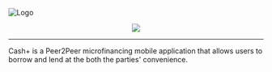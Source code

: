 ![Logo](https://drive.google.com/file/d/1o9kycACvQDf1z3BYeja04QxPgkOewhYP/view?usp=sharing)

<p align="center">
  <img src="https://skillicons.dev/icons?i=swift,figma">
</p>

- - - 

Cash+ is a Peer2Peer microfinancing mobile application that allows users to borrow and lend at the both the parties' convenience.
